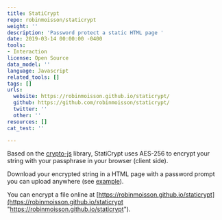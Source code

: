 ```yaml
---
title: StatiCrypt
repo: robinmoisson/staticrypt
weight: ''
description: 'Password protect a static HTML page '
date: 2019-03-14 00:00:00 -0400
tools:
- Interaction
license: Open Source
data_model: ''
language: Javascript
related_tools: []
tags: []
urls:
  website: https://robinmoisson.github.io/staticrypt/
  github: https://github.com/robinmoisson/staticrypt/
  twitter: ''
  other: ''
resources: []
cat_test: ''

---
```

Based on the [crypto-js](https://github.com/brix/crypto-js) library, StatiCrypt uses AES-256 to encrypt your string with your passphrase in your browser (client side).

Download your encrypted string in a HTML page with a password prompt you can upload anywhere (see [example](https://robinmoisson.github.io/staticrypt/example.html)).

You can encrypt a file online at [https://robinmoisson.github.io/staticrypt](https://robinmoisson.github.io/staticrypt "https://robinmoisson.github.io/staticrypt").